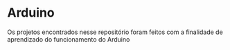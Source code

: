 # Arduino
Os projetos encontrados nesse repositório foram feitos com a finalidade de aprendizado do funcionamento do Arduino
